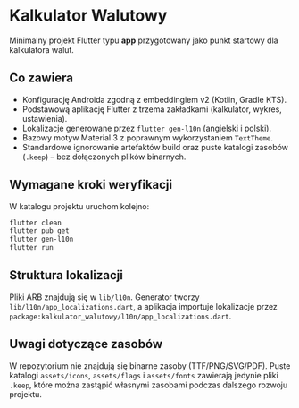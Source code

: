 # Kalkulator Walutowy

Minimalny projekt Flutter typu **app** przygotowany jako punkt startowy dla kalkulatora walut.

## Co zawiera
- Konfigurację Androida zgodną z embeddingiem v2 (Kotlin, Gradle KTS).
- Podstawową aplikację Flutter z trzema zakładkami (kalkulator, wykres, ustawienia).
- Lokalizacje generowane przez `flutter gen-l10n` (angielski i polski).
- Bazowy motyw Material 3 z poprawnym wykorzystaniem `TextTheme`.
- Standardowe ignorowanie artefaktów build oraz puste katalogi zasobów (`.keep`) – bez dołączonych plików binarnych.

## Wymagane kroki weryfikacji
W katalogu projektu uruchom kolejno:

```bash
flutter clean
flutter pub get
flutter gen-l10n
flutter run
```

## Struktura lokalizacji
Pliki ARB znajdują się w `lib/l10n`. Generator tworzy `lib/l10n/app_localizations.dart`, a aplikacja importuje lokalizacje przez `package:kalkulator_walutowy/l10n/app_localizations.dart`.

## Uwagi dotyczące zasobów
W repozytorium nie znajdują się binarne zasoby (TTF/PNG/SVG/PDF). Puste katalogi `assets/icons`, `assets/flags` i `assets/fonts` zawierają jedynie pliki `.keep`, które można zastąpić własnymi zasobami podczas dalszego rozwoju projektu.
